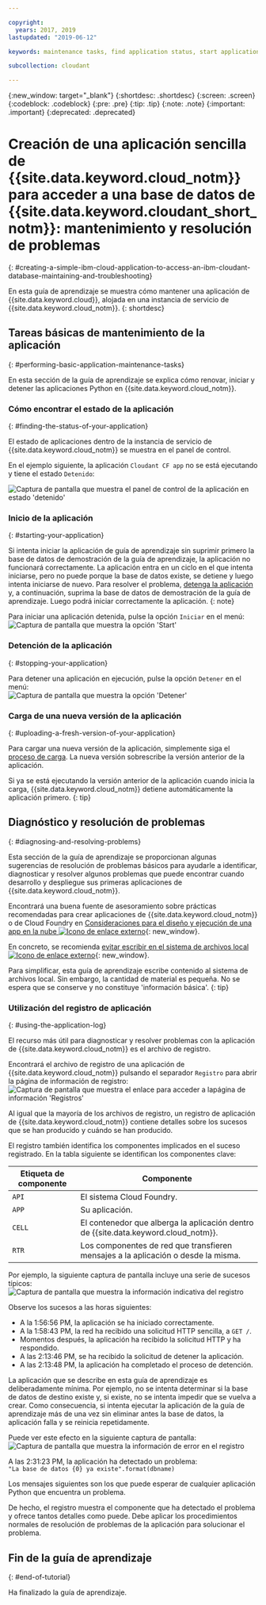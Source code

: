 ```yaml
---

copyright:
  years: 2017, 2019
lastupdated: "2019-06-12"

keywords: maintenance tasks, find application status, start application, stop application, upload application, diagnose problems, resolve problems, application log

subcollection: cloudant

---
```


{:new_window: target="_blank"}
{:shortdesc: .shortdesc}
{:screen: .screen}
{:codeblock: .codeblock}
{:pre: .pre}
{:tip: .tip}
{:note: .note}
{:important: .important}
{:deprecated: .deprecated}

<!-- Acrolinx: 2017-01-11 -->

# Creación de una aplicación sencilla de {{site.data.keyword.cloud_notm}} para acceder a una base de datos de {{site.data.keyword.cloudant_short_notm}}: mantenimiento y resolución de problemas
{: #creating-a-simple-ibm-cloud-application-to-access-an-ibm-cloudant-database-maintaining-and-troubleshooting}

En esta guía de aprendizaje se muestra cómo mantener una aplicación de {{site.data.keyword.cloud}}, alojada en una instancia de servicio de {{site.data.keyword.cloud_notm}}.
{: shortdesc}

## Tareas básicas de mantenimiento de la aplicación
{: #performing-basic-application-maintenance-tasks}

En esta sección de la guía de aprendizaje se explica cómo renovar, iniciar y detener las aplicaciones Python en {{site.data.keyword.cloud_notm}}.

### Cómo encontrar el estado de la aplicación
{: #finding-the-status-of-your-application}

El estado de aplicaciones dentro de la instancia de servicio de {{site.data.keyword.cloud_notm}} se muestra en el panel de control.

En el ejemplo siguiente, la aplicación `Cloudant CF app` no se está ejecutando y tiene el estado `Detenido`:

![Captura de pantalla que muestra el panel de control de la aplicación en estado 'detenido'](images/img0037.png)

### Inicio de la aplicación
{: #starting-your-application}

Si intenta iniciar la aplicación de guía de aprendizaje sin suprimir primero la base de datos de demostración de la guía de aprendizaje, la aplicación no funcionará correctamente. La aplicación entra en un ciclo en el que intenta iniciarse, pero no puede porque la base de datos existe, se detiene y luego intenta iniciarse de nuevo. Para resolver el problema, [detenga la aplicación](#stopping-your-application) y, a continuación, suprima la base de datos de demostración de la guía de aprendizaje. Luego podrá iniciar correctamente la aplicación.
{: note}
    
Para iniciar una aplicación detenida, pulse la opción `Iniciar` en el menú: <br/>
![Captura de pantalla que muestra la opción 'Start'](images/img0039.png)

### Detención de la aplicación
{: #stopping-your-application}

Para detener una aplicación en ejecución, pulse la opción `Detener` en el menú:<br/>
![Captura de pantalla que muestra la opción 'Detener'](images/img0041.png)

### Carga de una nueva versión de la aplicación
{: #uploading-a-fresh-version-of-your-application}

Para cargar una nueva versión de la aplicación, simplemente siga el [proceso de carga](/docs/services/Cloudant?topic=cloudant-creating-a-simple-ibm-cloud-application-to-access-an-ibm-cloudant-database-uploading-the-application#creating-a-simple-ibm-cloud-application-to-access-an-ibm-cloudant-database-uploading-the-application).
La nueva versión sobrescribe la versión anterior de la aplicación.

Si ya se está ejecutando la versión anterior de la aplicación cuando inicia la carga, {{site.data.keyword.cloud_notm}} detiene automáticamente la aplicación primero.
{: tip}

## Diagnóstico y resolución de problemas
{: #diagnosing-and-resolving-problems}

Esta sección de la guía de aprendizaje se proporcionan algunas sugerencias de resolución de problemas básicos para ayudarle a identificar, diagnosticar y resolver algunos problemas que puede encontrar cuando desarrollo y despliegue sus primeras aplicaciones de {{site.data.keyword.cloud_notm}}.

Encontrará una buena fuente de asesoramiento sobre prácticas recomendadas para crear aplicaciones de
{{site.data.keyword.cloud_notm}} o de Cloud Foundry en
[Consideraciones para el
diseño y ejecución de una app en la nube ![Icono de enlace externo](../images/launch-glyph.svg "Icono de enlace externo")](https://docs.cloudfoundry.org/devguide/deploy-apps/prepare-to-deploy.html){: new_window}.

En concreto, se recomienda [evitar escribir en el sistema de archivos local ![Icono de enlace externo](../images/launch-glyph.svg "Icono de enlace externo")](https://docs.cloudfoundry.org/devguide/deploy-apps/prepare-to-deploy.html#filesystem){: new_window}.

Para simplificar, esta guía de aprendizaje escribe contenido al sistema de archivos local. Sin embargo, la cantidad de material es pequeña. No se espera que se conserve y no constituye 'información básica'.
{: tip}

### Utilización del registro de aplicación
{: #using-the-application-log}

El recurso más útil para diagnosticar y resolver problemas con la aplicación de {{site.data.keyword.cloud_notm}} es el archivo de registro.

Encontrará el archivo de registro de una aplicación de {{site.data.keyword.cloud_notm}} pulsando el separador `Registro` para abrir la página de información de registro:<br/>
![Captura de pantalla que muestra el enlace para acceder a lapágina de información 'Registros'](images/img0042.png)


Al igual que la mayoría de los archivos de registro, un registro de aplicación de {{site.data.keyword.cloud_notm}} contiene detalles sobre los sucesos que se han producido y cuándo se han producido.

El registro también identifica los componentes implicados en el suceso registrado.
En la tabla siguiente se identifican los componentes clave:

Etiqueta de componente | Componente
----------------|----------
`API`           | El sistema Cloud Foundry.
`APP`           | Su aplicación.
`CELL`          | El contenedor que alberga la aplicación dentro de {{site.data.keyword.cloud_notm}}.
`RTR`           | Los componentes de red que transfieren mensajes a la aplicación o desde la misma.

Por ejemplo, la siguiente captura de pantalla incluye una serie de sucesos típicos: <br/>
![Captura de pantalla que muestra la información indicativa del registro](images/img0043.png)

Observe los sucesos a las horas siguientes:

-   A la 1:56:56 PM, la aplicación se ha iniciado correctamente.
-   A la 1:58:43 PM, la red ha recibido una solicitud HTTP sencilla, a `GET /`.
-   Momentos después, la aplicación ha recibido la solicitud HTTP y ha respondido.
-   A las 2:13:46 PM, se ha recibido la solicitud de detener la aplicación.
-   A las 2:13:48 PM, la aplicación ha completado el proceso de detención.

La aplicación que se describe en esta guía de aprendizaje es deliberadamente mínima.
Por ejemplo, no se intenta determinar si la base de datos de destino existe y, si existe, no se intenta impedir que se vuelva a crear.
Como consecuencia, si intenta ejecutar la aplicación de la guía de aprendizaje más de una vez sin eliminar antes la base de datos, la aplicación falla y se reinicia repetidamente.

Puede ver este efecto en la siguiente captura de pantalla: <br/>
![Captura de pantalla que muestra la información de error en el registro](images/img0044.png)

A las 2:31:23 PM,
la aplicación ha detectado un problema:<br/>
`"La base de datos {0} ya existe".format(dbname)`

Los mensajes siguientes son los que puede esperar de cualquier aplicación Python que encuentra un problema.

De hecho, el registro muestra el componente que ha detectado el problema y ofrece tantos detalles como puede.
Debe aplicar los procedimientos normales de resolución de problemas de la aplicación para solucionar el problema.

## Fin de la guía de aprendizaje
{: #end-of-tutorial}

Ha finalizado la guía de aprendizaje.
